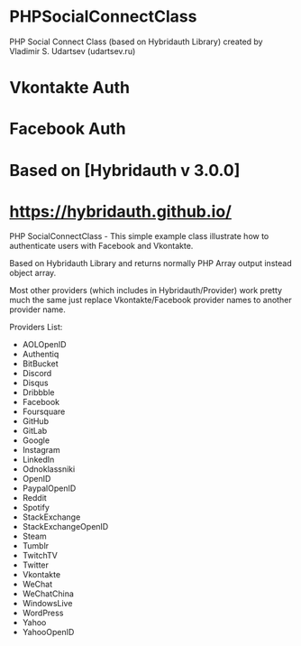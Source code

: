 # PHPSocialConnectClass
PHP Social Connect Class (based on Hybridauth Library)
created by Vladimir S. Udartsev (udartsev.ru)

# Vkontakte Auth
# Facebook Auth

# Based on [Hybridauth v 3.0.0] 
# https://hybridauth.github.io/


PHP SocialConnectClass - This simple example class illustrate how to authenticate users with Facebook and Vkontakte.

Based on Hybridauth Library and returns normally PHP Array output instead object array.

Most other providers (which includes in Hybridauth/Provider) work pretty much the same just replace Vkontakte/Facebook provider names to another provider name.

Providers List:
- AOLOpenID
- Authentiq
- BitBucket
- Discord
- Disqus
- Dribbble
- Facebook
- Foursquare
- GitHub
- GitLab
- Google
- Instagram
- LinkedIn
- Odnoklassniki
- OpenID
- PaypalOpenID
- Reddit
- Spotify
- StackExchange
- StackExchangeOpenID
- Steam
- Tumblr
- TwitchTV
- Twitter
- Vkontakte
- WeChat
- WeChatChina
- WindowsLive
- WordPress
- Yahoo
- YahooOpenID

